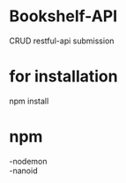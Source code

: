 # Bookshelf-API
CRUD restful-api submission


 # for installation 
 npm install
 
 # npm 
 -nodemon \
 -nanoid
 
